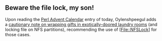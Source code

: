 
## Beware the file lock, my son!

Upon reading the [Perl Advent Calendar][advent] entry of today, Oylenshpeegul
adds a [cautionary note on wrapping gifts in exotically-doored laundry
rooms][lock_nfs] (and locking file on NFS partitions), recommending
the use of [[File::NFSLock]] for those cases.

[advent]: http://perladvent.org/
[Oylenshpeegul]: http://oylenshpeegul.typepad.com/blog/
[lock_nfs]: http://oylenshpeegul.typepad.com/blog/2012/12/beware-the-file-lock-my-son.html
[File::NFSLock]: https://metacpan.org/module/File::NFSLock


